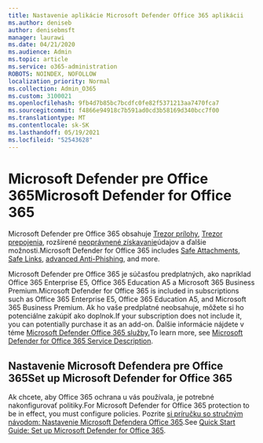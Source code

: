 ```yaml
---
title: Nastavenie aplikácie Microsoft Defender Office 365 aplikácii
ms.author: deniseb
author: denisebmsft
manager: laurawi
ms.date: 04/21/2020
ms.audience: Admin
ms.topic: article
ms.service: o365-administration
ROBOTS: NOINDEX, NOFOLLOW
localization_priority: Normal
ms.collection: Admin_O365
ms.custom: 3100021
ms.openlocfilehash: 9fb4d7b85bc7bcdfc0fe82f5371213aa7470fca7
ms.sourcegitcommit: f4866e94918c7b591ad0cd3b58169d340bcc7f00
ms.translationtype: MT
ms.contentlocale: sk-SK
ms.lasthandoff: 05/19/2021
ms.locfileid: "52543628"
---
```

# <a name="microsoft-defender-for-office-365"></a><span data-ttu-id="2f0a7-102">Microsoft Defender pre Office 365</span><span class="sxs-lookup"><span data-stu-id="2f0a7-102">Microsoft Defender for Office 365</span></span>

<span data-ttu-id="2f0a7-103">Microsoft Defender pre Office 365 obsahuje [Trezor prílohy](/microsoft-365/security/office-365-security/atp-safe-attachments), [Trezor prepojenia](/microsoft-365/security/office-365-security/atp-safe-links), rozšírené [neoprávnené získavanie](/microsoft-365/security/office-365-security/atp-anti-phishing)údajov a ďalšie možnosti.</span><span class="sxs-lookup"><span data-stu-id="2f0a7-103">Microsoft Defender for Office 365 includes [Safe Attachments](/microsoft-365/security/office-365-security/atp-safe-attachments), [Safe Links](/microsoft-365/security/office-365-security/atp-safe-links), [advanced Anti-Phishing](/microsoft-365/security/office-365-security/atp-anti-phishing), and more.</span></span> 

<span data-ttu-id="2f0a7-104">Microsoft Defender pre Office 365 je súčasťou predplatných, ako napríklad Office 365 Enterprise E5, Office 365 Education A5 a Microsoft 365 Business Premium.</span><span class="sxs-lookup"><span data-stu-id="2f0a7-104">Microsoft Defender for Office 365 is included in subscriptions such as Office 365 Enterprise E5, Office 365 Education A5, and Microsoft 365 Business Premium.</span></span> <span data-ttu-id="2f0a7-105">Ak ho vaše predplatné neobsahuje, môžete si ho potenciálne zakúpiť ako doplnok.</span><span class="sxs-lookup"><span data-stu-id="2f0a7-105">If your subscription does not include it, you can potentially purchase it as an add-on.</span></span> <span data-ttu-id="2f0a7-106">Ďalšie informácie nájdete v téme [Microsoft Defender Office 365 služby.](/office365/servicedescriptions/office-365-advanced-threat-protection-service-description)</span><span class="sxs-lookup"><span data-stu-id="2f0a7-106">To learn more, see [Microsoft Defender for Office 365 Service Description](/office365/servicedescriptions/office-365-advanced-threat-protection-service-description).</span></span>

## <a name="set-up-microsoft-defender-for-office-365"></a><span data-ttu-id="2f0a7-107">Nastavenie Microsoft Defendera pre Office 365</span><span class="sxs-lookup"><span data-stu-id="2f0a7-107">Set up Microsoft Defender for Office 365</span></span>

<span data-ttu-id="2f0a7-108">Ak chcete, aby Office 365 ochrana u vás používala, je potrebné nakonfigurovať politiky.</span><span class="sxs-lookup"><span data-stu-id="2f0a7-108">For Microsoft Defender for Office 365 protection to be in effect, you must configure policies.</span></span> <span data-ttu-id="2f0a7-109">Pozrite [si príručku so stručným návodom: Nastavenie Microsoft Defendera Office 365](/microsoft-365/security/office-365-security/office-365-atp).</span><span class="sxs-lookup"><span data-stu-id="2f0a7-109">See [Quick Start Guide: Set up Microsoft Defender for Office 365](/microsoft-365/security/office-365-security/office-365-atp).</span></span>

